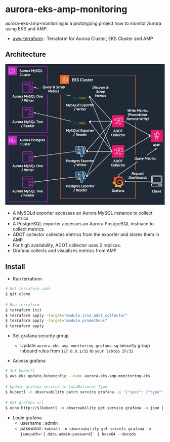 # aurora-eks-amp-monitoring

aurora-eks-amp-monitoring is a prototyping project how to monitor Aurora using EKS and AMP.

* [aws-terraform](https://github.com/ssup2-playground/aurora-eks-amp-monitoring_aws-terraform) : Terraform for Aurora Cluster, EKS Cluster and AMP

## Architecture

<img src="/images/architecture.png" width="700"/>

* A MySQLd exporter accesses an Aurora MySQL instance to collect metrics.
* A PostgreSQL exporter accesses an Aurora PostgreSQL instnace to collect metrics.
* ADOT collector collectes metrics from the exporter and stores them in AMP.
* For high availability, ADOT collector uses 2 replicas.
* Grafana collects and visualizes metrics from AMP.

## Install

* Run terraform

```bash
# Get terraform code
$ git clone

# Run terraform
$ terraform init
$ terraform apply -target="module.irsa_adot_collector"
$ terraform apply -target="module.prometheus"
$ terraform apply
```

* Set grafana security group
  * Update `aurora-eks-amp-monitoring-grafana-sg` security group inbound rules from `127.0.0.1/32` to `your labtop IP/32`

* Access grafana

```bash
# Set kubectl
$ aws eks update-kubeconfig --name aurora-eks-amp-monitoring-eks

# Update grafana service to LoadBalancer Type
$ kubectl -n observability patch service grafana -p '{"spec": {"type": "LoadBalancer"}}'

# Get grafana url
$ echo http://$(kubectl -n observability get service grafana -o json | jq ".status.loadBalancer.ingress[0].hostname" -r)
```

* Login grafana
  * username : admin
  * password : `kubectl -n observability get secrets grafana -o jsonpath='{.data.admin-password}' | base64 --decode`

